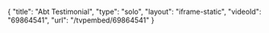 {
    "title": "Abt Testimonial",
    "type": "solo",
    "layout": "iframe-static",
    "videoId": "69864541",
    "url": "\/tvpembed\/69864541"
}
